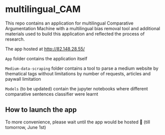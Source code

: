 # multilingual_CAM
This repo contains an application for multilingual Comparative Argumentation Machine with a multilingual bias removal tool and additional materials used to build this application and reflected the process of research.

The app hosted at http://82.148.28.55/

`App` folder contains the application itself

`Medium-data-scraping` folder contains a tool to parse a medium website by thematical tags without limitations by number of requests, articles and paywall limitation

`Models` (to be updated) contain the jupyter notebooks where different comparative sentences classifier were learnt

## How to launch the app

To more convenience, please wait until the app would be hosted 🙏 (till tomorrow, June 1st)


